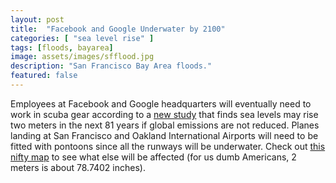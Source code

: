 ```yaml
---
layout: post
title:  "Facebook and Google Underwater by 2100"
categories: [ "sea level rise" ]
tags: [floods, bayarea]
image: assets/images/sfflood.jpg
description: "San Francisco Bay Area floods."
featured: false
---
```


Employees at Facebook and Google headquarters will eventually need to work in scuba gear according to a [new study](https://www.pnas.org/content/early/2019/05/14/1817205116) that finds sea levels may rise two meters in the next 81 years if global emissions are not reduced. Planes landing at San Francisco and Oakland International Airports will need to be fitted with pontoons since all the runways will be underwater. Check out [this nifty map](https://explorer.adaptingtorisingtides.org/explorer) to see what else will be affected (for us dumb Americans, 2 meters is about 78.7402 inches).